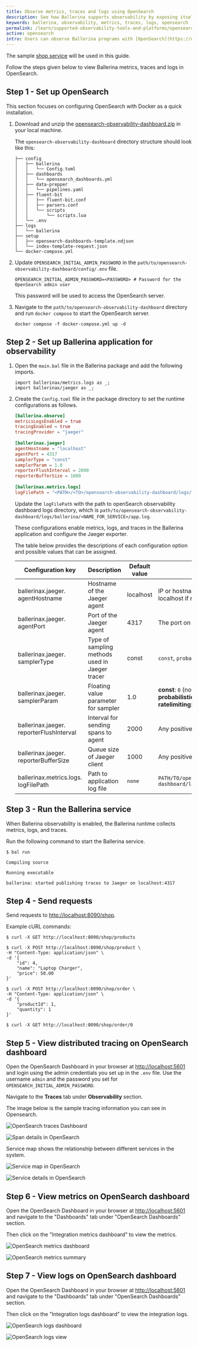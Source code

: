 ```yaml
---
title: Observe metrics, traces and logs using OpenSearch
description: See how Ballerina supports observability by exposing itself via metrics, traces and logs to OpenSearch.
keywords: ballerina, observability, metrics, traces, logs, opensearch
permalink: /learn/supported-observability-tools-and-platforms/opensearch/
active: opensearch
intro: Users can observe Ballerina programs with [OpenSearch](https://opensearch.org/), which is a community-driven, Apache 2.0-licensed open source search and analytics suite that makes it easy to ingest, search, visualize, and analyze data. It provides a highly scalable system for providing fast access and response to large volumes of data with an integrated visualization tool, OpenSearch Dashboards, that makes it easy for users to explore their data.
---
```


The sample [shop service](/learn/overview-of-ballerina-observability/#example-observe-a-ballerina-service) will be used in this guide.

Follow the steps given below to view Ballerina metrics, traces and logs in OpenSearch.

## Step 1 - Set up OpenSearch

This section focuses on configuring OpenSearch with Docker as a quick installation.

1. Download and unzip the [opensearch-observability-dashboard.zip](https://github.com/ballerina-platform/module-ballerina-observe/releases/download/v1.0.0-opensearch-dashboard/opensearch-observability-dashboard.zip) in your local machine.
   
   The `opensearch-observability-dashboard` directory structure should look like this:

   ```
   ├── config
   │   ├── ballerina
   │   │   └── Config.toml
   │   ├── dashboards
   │   │   └── opensearch_dashboards.yml
   │   ├── data-prepper
   │   │   └── pipelines.yaml
   │   ├── fluent-bit
   │   │   ├── fluent-bit.conf
   │   │   ├── parsers.conf
   │   │   └── scripts
   │   │       └── scripts.lua
   │   └── .env
   ├── logs
   │   └── ballerina
   ├── setup
   │   ├── opensearch-dashboards-template.ndjson
   │   └── index-template-request.json
   └── docker-compose.yml
   ```

2. Update `OPENSEARCH_INITIAL_ADMIN_PASSWORD` in the `path/to/opensearch-observability-dashboard/config/.env` file.
   ```env
   OPENSEARCH_INITIAL_ADMIN_PASSWORD=<PASSWORD> # Password for the OpenSearch admin user
   ```
    
   This password will be used to access the OpenSearch server.

3. Navigate to the `path/to/opensearch-observability-dashboard` directory and run `docker compose` to start the OpenSearch server.
   ``` 
   docker compose -f docker-compose.yml up -d
   ```

## Step 2 - Set up Ballerina application for observability

1. Open the `main.bal` file in the Ballerina package and add the following imports.

   ```ballerina
   import ballerinax/metrics.logs as _;
   import ballerinax/jaeger as _;
   ```
   
2. Create the `Config.toml` file in the package directory to set the runtime configurations as follows.

   ```toml
   [ballerina.observe]
   metricsLogsEnabled = true
   tracingEnabled = true
   tracingProvider = "jaeger"
    
   [ballerinax.jaeger]
   agentHostname = "localhost"
   agentPort = 4317
   samplerType = "const"
   samplerParam = 1.0
   reporterFlushInterval = 2000
   reporterBufferSize = 1000
    
   [ballerinax.metrics.logs]
   logFilePath = "<PATH>/<TO>/opensearch-observability-dashboard/logs/ballerina/<NAME_FOR_SERVICE>/app.log"
   ```
       
   Update the `logFilePath` with the path to openSearch observability dashboard logs directory, 
   which is `path/to/opensearch-observability-dashboard/logs/ballerina/<NAME_FOR_SERVICE>/app.log`.

   These configurations enable metrics, logs, and traces in the Ballerina application and configure the Jaeger exporter.

   The table below provides the descriptions of each configuration option and possible values that can be assigned.

   | Configuration key | Description | Default value | Possible values |
   |---|---|---|---|
   | ballerinax.jaeger. agentHostname | Hostname of the Jaeger agent | localhost | IP or hostname of the Jaeger agent. Can be localhost if running on same node as Ballerina. |
   | ballerinax.jaeger. agentPort | Port of the Jaeger agent | 4317 | The port on which the Jaeger agent is listening. |
   | ballerinax.jaeger. samplerType | Type of sampling methods used in Jaeger tracer | const | `const`, `probabilistic`, or `ratelimiting` |
   | ballerinax.jaeger. samplerParam | Floating value parameter for sampler | 1.0 | **const**: `0` (no sampling) or `1` (sample all)<br>**probabilistic**: `0.0` to `1.0`<br>**ratelimiting**: positive integer (rate/sec) |
   | ballerinax.jaeger. reporterFlushInterval | Interval for sending spans to agent | 2000 | Any positive integer value |
   | ballerinax.jaeger. reporterBufferSize | Queue size of Jaeger client | 1000 | Any positive integer value |
   | ballerinax.metrics.logs. logFilePath | Path to application log file | `none` | `PATH/TO/opensearch-observability-dashboard/logs/ballerina/<SERVICE_NAME>/app.log` |

## Step 3 - Run the Ballerina service

When Ballerina observability is enabled, the Ballerina runtime collects metrics, logs, and traces.

Run the following command to start the Ballerina service.

```
$ bal run

Compiling source

Running executable

ballerina: started publishing traces to Jaeger on localhost:4317
```

## Step 4 - Send requests
Send requests to <http://localhost:8090/shop>.

Example cURL commands:

```
$ curl -X GET http://localhost:8090/shop/products
```
```
$ curl -X POST http://localhost:8090/shop/product \
-H "Content-Type: application/json" \
-d '{
    "id": 4, 
    "name": "Laptop Charger", 
    "price": 50.00
}'
```
```
$ curl -X POST http://localhost:8090/shop/order \
-H "Content-Type: application/json" \
-d '{
    "productId": 1, 
    "quantity": 1
}'
```
```
$ curl -X GET http://localhost:8090/shop/order/0
```

## Step 5 - View distributed tracing on OpenSearch dashboard

Open the OpenSearch Dashboard in your browser at <http://localhost:5601> and login using the admin credentials you set up in the `.env` file.
Use the username `admin` and the password you set for `OPENSEARCH_INITIAL_ADMIN_PASSWORD`.

Navigate to the **Traces** tab under **Observability** section.

The image below is the sample tracing information you can see in Opensearch.

![OpenSearch traces Dashboard](/learn/images/opensearch-traces-dashboard.png "OpenSearch traces Dashboard")

![Span details in OpenSearch](/learn/images/span-details-opensearch.png "Span details in OpenSearch") 

Service map shows the relationship between different services in the system.

![Service map in OpenSearch](/learn/images/service-map-opensearch.png "Service map in OpenSearch")

![Service details in OpenSearch](/learn/images/service-details-opensearch.png "Service details in OpenSearch")

## Step 6 - View metrics on OpenSearch dashboard

Open the OpenSearch Dashboard in your browser at <http://localhost:5601> and navigate to the "Dashboards" tab under "OpenSearch Dashboards" section.

Then click on the "Integration metrics dashboard" to view the metrics.

![OpenSearch metrics dashboard](/learn/images/opensearch-metrics-dashboard-overall.png "OpenSearch metrics dashboard")

![OpenSearch metrics summary](/learn/images/opensearch-metrics-dashboard-summary.png "OpenSearch metrics summary")

## Step 7 - View logs on OpenSearch dashboard

Open the OpenSearch Dashboard in your browser at <http://localhost:5601> and navigate to the "Dashboards" tab under "OpenSearch Dashboards" section.

Then click on the "Integration logs dashboard" to view the integration logs.

![OpenSearch logs dashboard](/learn/images/opensearch-logs-dashboard-overall.png "OpenSearch logs dashboard")

![OpenSearch logs view](/learn/images/opensearch-logs-dashboard-logs-view.png "OpenSearch logs view")
